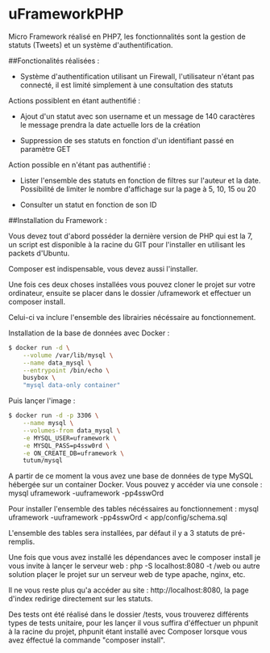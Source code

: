 # uFrameworkPHP

Micro Framework réalisé en PHP7, les fonctionnalités sont la gestion de statuts (Tweets) et un système d'authentification.


##Fonctionalités réalisées :

- Système d'authentification utilisant un Firewall, l'utilisateur n'étant pas connecté, il est limité simplement à une consultation des statuts


Actions possiblent en étant authentifié : 

- Ajout d'un statut avec son username et un message de 140 caractères le message prendra la date actuelle lors de la création

- Suppression de ses statuts en fonction d'un identifiant passé en paramètre GET



Action possible en n'étant pas authentifié : 

- Lister l'ensemble des statuts en fonction de filtres sur l'auteur et la date. Possibilité de limiter le nombre d'affichage sur la page à 5, 10, 15 ou 20

- Consulter un statut en fonction de son ID



##Installation du Framework : 

Vous devez tout d'abord posséder la dernière version de PHP qui est la 7, un script est disponible à la racine du GIT pour l'installer en utilisant les packets d'Ubuntu.

Composer est indispensable, vous devez aussi l'installer.

Une fois ces deux choses installées vous pouvez cloner le projet sur votre ordinateur, ensuite se placer dans le dossier /uframework et effectuer un composer install.

Celui-ci va inclure l'ensemble des librairies nécéssaire au fonctionnement. 


Installation de la base de données avec Docker : 

``` bash
$ docker run -d \
    --volume /var/lib/mysql \
    --name data_mysql \
    --entrypoint /bin/echo \
    busybox \
    "mysql data-only container"
```

Puis lançer l'image : 

``` bash
$ docker run -d -p 3306 \
    --name mysql \
    --volumes-from data_mysql \
    -e MYSQL_USER=uframework \
    -e MYSQL_PASS=p4ssw0rd \
    -e ON_CREATE_DB=uframework \
    tutum/mysql
```

A partir de ce moment la vous avez une base de données de type MySQL hébergée sur un container Docker. Vous pouvez y accéder via une console : mysql uframework -uuframework -pp4sswOrd

Pour installer l'ensemble des tables nécéssaires au fonctionnement  : mysql uframework -uuframework -pp4sswOrd < app/config/schema.sql

L'ensemble des tables sera installées, par défaut il y a 3 statuts de pré-remplis.




Une fois que vous avez installé les dépendances avec le composer install je vous invite à lançer le serveur web : php -S localhost:8080 -t /web ou autre solution plaçer le projet sur un serveur web de type apache, nginx, etc.


Il ne vous reste plus qu'a accéder au site : http://localhost:8080, la page d'index redirige directement sur les statuts.


Des tests ont été réalisé dans le dossier /tests, vous trouverez différents types de tests unitaire, pour les lançer il vous suffira d'éffectuer un phpunit à la racine  du projet, phpunit étant installé avec Composer lorsque vous avez éffectué la commande "composer install". 